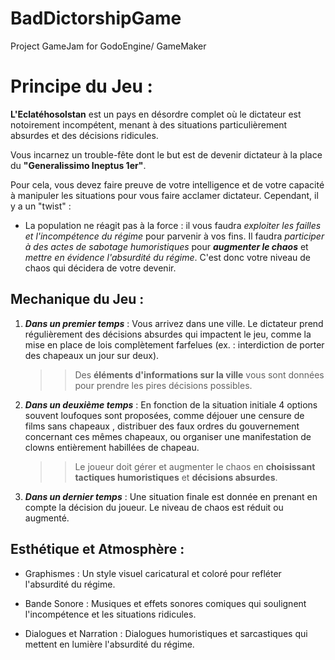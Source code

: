 # BadDictorshipGame

Project GameJam for GodoEngine/ GameMaker

# Principe du Jeu :

**L'Eclatéhosolstan** est un pays en désordre complet où le dictateur est notoirement incompétent, menant à des situations particulièrement absurdes et des décisions ridicules.

Vous incarnez un trouble-fête dont le but est de devenir dictateur à la place du **"Generalissimo Ineptus 1er"**.

Pour cela, vous devez faire preuve de votre intelligence et de votre capacité à manipuler les situations pour vous faire acclamer dictateur. Cependant, il y a un "twist" :

- La population ne réagit pas à la force : il vous faudra _exploiter les failles et l'incompétence du régime_ pour parvenir à vos fins. Il faudra _participer à des actes de sabotage humoristiques_ pour **_augmenter le chaos_** et _mettre en évidence l'absurdité du régime_. C'est donc votre niveau de chaos qui décidera de votre devenir.

## Mechanique du Jeu :

1.  **_Dans un premier temps_** : Vous arrivez dans une ville. Le dictateur prend régulièrement des décisions absurdes qui impactent le jeu, comme la mise en place de lois complètement farfelues (ex. : interdiction de porter des chapeaux un jour sur deux).

    > > Des **éléments d'informations sur la ville** vous sont données pour prendre les pires décisions possibles.

2.  **_Dans un deuxième temps_** : En fonction de la situation initiale 4 options souvent loufoques sont proposées, comme déjouer une censure de films sans chapeaux , distribuer des faux ordres du gouvernement concernant ces mêmes chapeaux, ou organiser une manifestation de clowns entièrement habillées de chapeau.

    > > Le joueur doit gérer et augmenter le chaos en **choisissant tactiques humoristiques** et **décisions absurdes**.

3.  **_Dans un dernier temps_** : Une situation finale est donnée en prenant en compte la décision du joueur. Le niveau de chaos est réduit ou augmenté.

## Esthétique et Atmosphère :

- Graphismes : Un style visuel caricatural et coloré pour refléter l'absurdité du régime.

- Bande Sonore : Musiques et effets sonores comiques qui soulignent l'incompétence et les situations ridicules.

- Dialogues et Narration : Dialogues humoristiques et sarcastiques qui mettent en lumière l'absurdité du régime.
